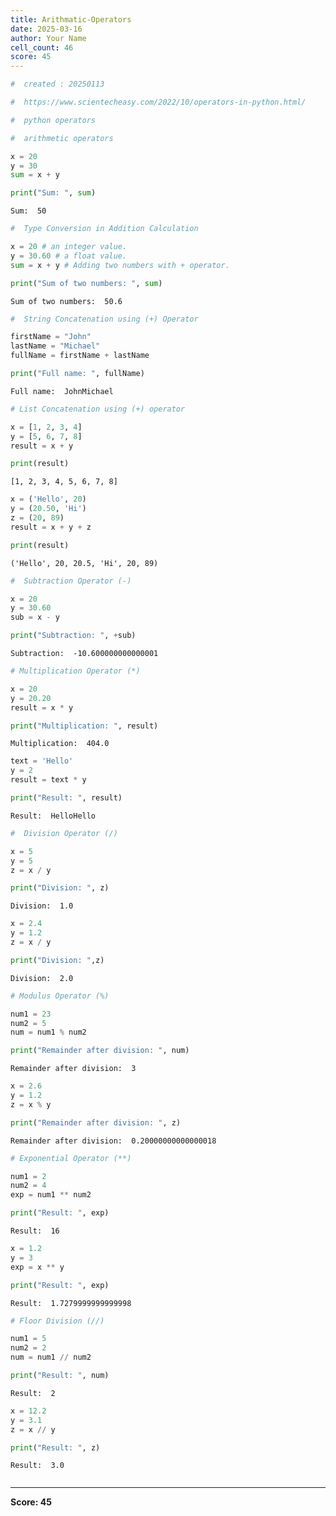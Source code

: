 ```yaml
---
title: Arithmatic-Operators
date: 2025-03-16
author: Your Name
cell_count: 46
score: 45
---
```


```python
#  created : 20250113
```


```python
#  https://www.scientecheasy.com/2022/10/operators-in-python.html/
```


```python
#  python operators 
```


```python
#  arithmetic operators
```


```python
x = 20
y = 30
sum = x + y 

```


```python
print("Sum: ", sum) 
```

    Sum:  50



```python
#  Type Conversion in Addition Calculation
```


```python
x = 20 # an integer value.
y = 30.60 # a float value.
sum = x + y # Adding two numbers with + operator.

```


```python
print("Sum of two numbers: ", sum)
```

    Sum of two numbers:  50.6



```python
#  String Concatenation using (+) Operator
```


```python
firstName = "John"
lastName = "Michael"
fullName = firstName + lastName 

```


```python
print("Full name: ", fullName)
```

    Full name:  JohnMichael



```python
# List Concatenation using (+) operator

```


```python
x = [1, 2, 3, 4]
y = [5, 6, 7, 8]
result = x + y
```


```python
print(result)
```

    [1, 2, 3, 4, 5, 6, 7, 8]



```python
x = ('Hello', 20)
y = (20.50, 'Hi')
z = (20, 89)
result = x + y + z
```


```python
print(result)
```

    ('Hello', 20, 20.5, 'Hi', 20, 89)



```python
#  Subtraction Operator (-)
```


```python
x = 20
y = 30.60
sub = x - y
```


```python
print("Subtraction: ", +sub)
```

    Subtraction:  -10.600000000000001



```python
# Multiplication Operator (*)
```


```python
x = 20
y = 20.20
result = x * y 

```


```python
print("Multiplication: ", result)
```

    Multiplication:  404.0



```python
text = 'Hello'
y = 2
result = text * y
```


```python
print("Result: ", result)
```

    Result:  HelloHello



```python
#  Division Operator (/)
```


```python
x = 5
y = 5 
z = x / y
```


```python
print("Division: ", z)

```

    Division:  1.0



```python
x = 2.4 
y = 1.2 
z = x / y
```


```python
print("Division: ",z)
```

    Division:  2.0



```python
# Modulus Operator (%)
```


```python
num1 = 23
num2 = 5
num = num1 % num2
```


```python
print("Remainder after division: ", num)

```

    Remainder after division:  3



```python
x = 2.6
y = 1.2
z = x % y
```


```python
print("Remainder after division: ", z)
```

    Remainder after division:  0.20000000000000018



```python
# Exponential Operator (**)
```


```python
num1 = 2
num2 = 4
exp = num1 ** num2
```


```python
print("Result: ", exp)

```

    Result:  16



```python
x = 1.2
y = 3
exp = x ** y
```


```python
print("Result: ", exp)
```

    Result:  1.7279999999999998



```python
# Floor Division (//)
```


```python
num1 = 5
num2 = 2
num = num1 // num2
```


```python
print("Result: ", num)
```

    Result:  2



```python
x = 12.2
y = 3.1
z = x // y
```


```python
print("Result: ", z)
```

    Result:  3.0



```python

```


---
**Score: 45**